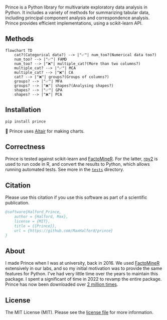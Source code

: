 ---
---

<div style="margin-top: 2em;"></div>

Prince is a Python library for multivariate exploratory data analysis in Python. It includes a variety of methods for summarizing tabular data, including principal component analysis and correspondence analysis. Prince provides efficient implementations, using a scikit-learn API.

## Methods

```mermaid
flowchart TD
    cat?(Categorical data?) --> |"✅"| num_too?(Numerical data too?)
    num_too? --> |"✅"| FAMD
    num_too? --> |"❌"| multiple_cat?(More than two columns?)
    multiple_cat? --> |"✅"| MCA
    multiple_cat? --> |"❌"| CA
    cat? --> |"❌"| groups?(Groups of columns?)
    groups? --> |"✅"| MFA
    groups? --> |"❌"| shapes?(Analysing shapes?)
    shapes? --> |"✅"| GPA
    shapes? --> |"❌"| PCA
```

## Installation

```sh
pip install prince
```

🎨 Prince uses [Altair](https://altair-viz.github.io/) for making charts.

## Correctness

Prince is tested against scikit-learn and [FactoMineR](http://factominer.free.fr/). For the latter, [rpy2](https://rpy2.github.io/) is used to run code in R, and convert the results to Python, which allows running automated tests. See more in the [`tests`](https://github.com/MaxHalford/prince/tree/master/tests) directory.

## Citation

Please use this citation if you use this software as part of a scientific publication.

```bibtex
@software{Halford_Prince,
    author = {Halford, Max},
    license = {MIT},
    title = {{Prince}},
    url = {https://github.com/MaxHalford/prince}
}
```

## About

I made Prince when I was at university, back in 2016. We used [FactoMineR](http://factominer.free.fr/) extensively in our labs, and so my initial motivation was to provide the same features for Python. I've had very little time over the years to maintain this package. I spent a significant of time in 2022 to revamp the entire package. Prince has now been downloaded over [2 million times](https://pepy.tech/project/prince).

## License

The MIT License (MIT). Please see the [license file](https://github.com/MaxHalford/prince/blob/master/LICENSE) for more information.
